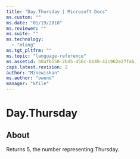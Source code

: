 ```yaml
---
title: "Day.Thursday | Microsoft Docs"
ms.custom: ""
ms.date: "01/19/2018"
ms.reviewer: ""
ms.suite: ""
ms.technology: 
  - "mlang"
ms.tgt_pltfrm: ""
ms.topic: "language-reference"
ms.assetid: b0afb550-2bd5-456c-b140-42c962e27fab
caps.latest.revision: 2
author: "Minewiskan"
ms.author: "owend"
manager: "kfile"
---
```

# Day.Thursday
## About
Returns 5, the number representing Thursday.

